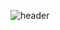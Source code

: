 ![header](https://capsule-render.vercel.app/api?type=Rect&color=212121&fontColor=0:4D80FF,100:95F0B2&height=300&section=header&text=Hamin%20Kang&fontSize=90)
